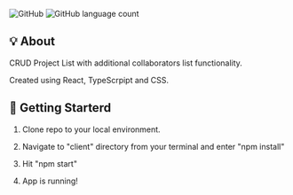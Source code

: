 ![GitHub](https://img.shields.io/github/license/adrimargbxl/SpotMyKite?style=plastic)
![GitHub language count](https://img.shields.io/github/languages/count/adrimargbxl/CRUDlist)

## 💡 About

CRUD Project List with additional collaborators list functionality.

Created using React, TypeScrpipt and CSS.

## 🚀 Getting Starterd

1. Clone repo to your local environment.

2. Navigate to "client" directory from your terminal and enter "npm install"

3. Hit "npm start"

4. App is running!
